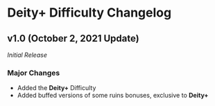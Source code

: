 # Deity+ Difficulty Changelog
## v1.0 (October 2, 2021 Update)
*Initial Release*
### Major Changes
- Added the **Deity+** Difficulty
- Added buffed versions of some ruins bonuses, exclusive to **Deity+**
